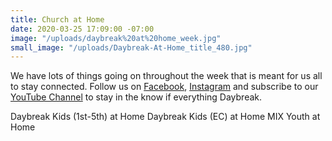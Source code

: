 ```yaml
---
title: Church at Home
date: 2020-03-25 17:09:00 -07:00
image: "/uploads/daybreak%20at%20home_week.jpg"
small_image: "/uploads/Daybreak-At-Home_title_480.jpg"
---
```


We have lots of things going on throughout the week that is meant for us all to stay connected. Follow us on [Facebook](http://facebook.com/daybreakchurch/), [Instagram](http://instagram.com/daybreak.church/) and subscribe to our [YouTube Channel](https://www.youtube.com/channel/UC1pfggg9awZzC2ZQ4yQx4mA?view_as=subscriber) to stay in the know if everything Daybreak.


Daybreak Kids (1st-5th) at Home
Daybreak Kids (EC) at Home
MIX Youth at Home
